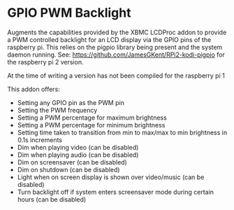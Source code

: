 # GPIO PWM Backlight
Augments the capabilities provided by the XBMC LCDProc addon to provide a PWM controlled backlight for an LCD display via the GPIO pins of the raspberry pi.
This relies on the pigpio library being present and the system daemon running.
See:
https://github.com/JamesGKent/RPi2-kodi-pigpio for the raspberry pi 2 version.

At the time of writing a version has not been compiled for the raspberry pi 1

This addon offers:
- Setting any GPIO pin as the PWM pin
- Setting the PWM frequency
- Setting a PWM percentage for maximum brightness
- Setting a PWM percentage for minimum brightness
- Setting time taken to transition from min to max/max to min brightness in 0.1s increments
- Dim when playing video (can be disabled)
- Dim when playing audio (can be disabled)
- Dim on screensaver (can be disabled)
- Dim on shutdown (can be disabled)
- Light when on screen display is shown over video/music (can be disabled)
- Turn backlight off if system enters screensaver mode during certain hours (can be disabled)